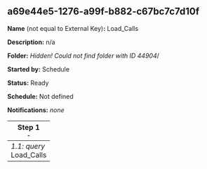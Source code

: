 ## a69e44e5-1276-a99f-b882-c67bc7c7d10f

**Name** (not equal to External Key)**:** Load_Calls

**Description:** n/a

**Folder:** _Hidden! Could not find folder with ID 44904_/

**Started by:** Schedule

**Status:** Ready

**Schedule:** Not defined

**Notifications:** _none_


| Step 1<br>_<small>-</small>_ |
| --- |
| _1.1: query_<br>Load_Calls |
